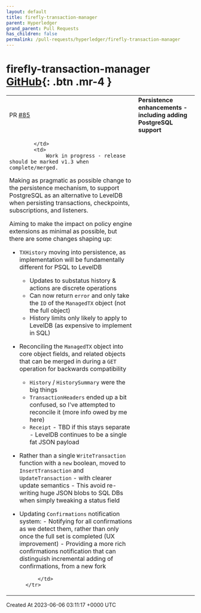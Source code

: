 ```yaml
---
layout: default
title: firefly-transaction-manager
parent: Hyperledger
grand_parent: Pull Requests
has_children: false
permalink: /pull-requests/hyperledger/firefly-transaction-manager
---
```


# firefly-transaction-manager <span class="fs-3 right-align">[GitHub](https://github.com/hyperledger/firefly-transaction-manager){: .btn .mr-4 }</span>


<div>
    <table>
        <tr>
            <td>
                PR <a href="https://github.com/hyperledger/firefly-transaction-manager/pull/85" class=".btn">#85</a>
            </td>
            <td>
                <b>
                    Persistence enhancements - including adding PostgreSQL support
                </b>
            </td>
        </tr>
        <tr>
            <td>
                
            </td>
            <td>
                Work in progress - release should be marked v1.3 when complete/merged.

Making as pragmatic as possible change to the persistence mechanism, to support PostgreSQL as an alternative to LevelDB when persisting transactions, checkpoints, subscriptions, and listeners.

Aiming to make the impact on policy engine extensions as minimal as possible, but there are some changes shaping up:
- `TXHistory` moving into persistence, as implementation will be fundamentally different for PSQL to LevelDB
     - Updates to substatus history & actions are discrete operations
     - Can now return `error` and only take the `ID` of the `ManagedTX` object (not the full object)
     - History limits only likely to apply to LevelDB (as expensive to implement in SQL)
- Reconciling the `ManagedTX` object into core object fields, and related objects that can be merged in during a `GET` operation for backwards compatibility
     - `History` / `HistorySummary` were the big things
     - `TransactionHeaders` ended up a bit confused, so I've attempted to reconcile it (more info owed by me here)
     - `Receipt` - TBD if this stays separate
      - LevelDB continues to be a single fat JSON payload
- Rather than a single `WriteTransaction` function  with a `new` boolean, moved to `InsertTransaction` and `UpdateTransaction` - with clearer update semantics
      - This avoid re-writing huge JSON blobs to SQL DBs when simply tweaking a status field
- Updating `Confirmations` notification system:
      - Notifying for all confirmations as we detect them, rather than only once the full set is completed (UX improvement)
      - Providing a more rich confirmations notification that can distinguish incremental adding of confirmations, from a new fork

            </td>
        </tr>
    </table>
    <div class="right-align">
        Created At 2023-06-06 03:11:17 +0000 UTC
    </div>
</div>

